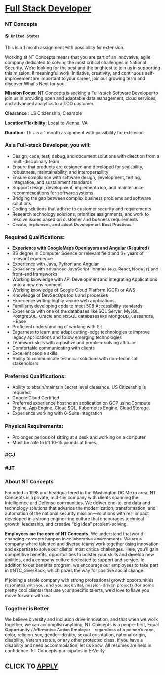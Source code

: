 # [Full Stack Developer](https://www.remotewlb.com/apply/full-stack-developer-60227)  
### NT Concepts  
#### `🌎 United States`  

This is a 1 month assignment with possibility for extension.

Working at NT Concepts means that you are part of an innovative, agile company dedicated to solving the most critical challenges in National Security. We’re looking for the best and the brightest to join us in supporting this mission. If meaningful work, initiative, creativity, and continuous self-improvement are important to your career, join our growing team and discover What's Next for you.

 **Mission Focus:** NT Concepts is seeking a Full-stack Software Developer to join us in providing open and adaptable data management, cloud services, and advanced analytics to a DOD customer.

 **Clearance** : US Citizenship, Clearable

 **Location/Flexibility:** Local to Vienna, VA

**Duration:** This is a 1 month assignment with possibility for extension.

### As a Full-stack Developer, you will:

  * Design, code, test, debug, and document solutions with direction from a multi-disciplinary team 
  * Ensure that products are designed and developed for scalability, robustness, maintainability, and interoperability
  * Ensure compliance with software design, development, testing, integration, and sustainment standards 
  * Support design, development, implementation, and maintenance recommendations for software systems
  * Bridging the gap between complex business problems and software solutions 
  * Coding solutions that adhere to customer security and requirements 
  * Research technology solutions, prioritize assignments, and work to resolve issues based on customer and business requirements 
  * Create, implement, and adopt Development Best Practices 

### Required Qualifications:

  * **Experience with GoogleMaps Openlayers and Angular (Required)**
  * BS degree in Computer Science or relevant field and 6+ years of relevant experience
  * Experience with Java, Python and Angular
  * Experience with advanced JavaScript libraries (e.g. React, Node.js) and front-end frameworks
  * Working knowledge with API Development and integrating Applications onto a new environment
  * Working knowledge of Google Cloud Platform (GCP) or AWS
  * Knowledge of DevSecOps tools and processes
  * Experience writing highly secure web applications. 
  * Familiarity developing code to meet 508 Accessibility standards
  * Experience with one of the databases like SQL Server, MySQL, PostgreSQL, Oracle and NoSQL databases like MongoDB, Cassandra, HBase
  * Proficient understanding of working with Git
  * Eagerness to learn and adapt cutting-edge technologies to improve legacy applications and follow emerging technologies
  * Teamwork skills with a positive and problem-solving attitude
  * Comfortable communicating with clients
  * Excellent people skills
  * Ability to communicate technical solutions with non-technical stakeholders

### Preferred Qualifications:

  * Ability to obtain/maintain Secret level clearance. US Citizenship is required.
  * Google Cloud Certified
  * Preferred experience hosting an application on GCP using Compute Engine, App Engine, Cloud SQL, Kubernetes Engine, Cloud Storage.
  * Experience working with G-Suite integration

### Physical Requirements:

  * Prolonged periods of sitting at a desk and working on a computer
  * Must be able to lift 10-15 pounds at times.

### #CJ

### #JT

### About NT Concepts

Founded in 1998 and headquartered in the Washington DC Metro area, NT Concepts is a private, mid-tier company with clients spanning the Intelligence and Defense communities. We deliver end-to-end ​data and technology solutions ​that advance the modernization, transformation, and automation of the national security mission—solutions with real impact developed in a strong engineering culture that encourages technical growth, leadership, and creative “big idea” problem-solving.

 **Employees are the core of NT Concepts.** We understand that world-changing concepts happen in collaborative environments. We are a company where talented and diverse teams work together using innovation and expertise to solve our clients’ most critical challenges. Here, you’ll gain competitive benefits, opportunities to bolster your skills and develop new abilities, and a company culture dedicated to support and service. In addition to our benefits program, we encourage our employees to take part in #NTC_GivesBack, which paves the way for positive social change.

If joining a stable company with strong professional growth opportunities resonates with you, and you seek vital, mission-driven projects (for some pretty cool clients) that use your specific talents, we’d love to have you move forward with us.

### Together is Better

We believe diversity and inclusion drive innovation, and that when we work together, we can accomplish anything. NT Concepts is a people-first, Equal Opportunity / Affirmative Action Employer—regardless of a person’s race, color, religion, sex, gender identity, sexual orientation, national origin, disability, Veteran status, or any other protected class. If you have a disability and need accommodation, let us know. All resumes are held in confidence. NT Concepts participates in E-Verify.

  
## CLICK TO [APPLY](https://www.remotewlb.com/apply/full-stack-developer-60227)

